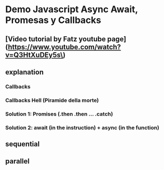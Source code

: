 # Demo Javascript Async Await, Promesas y Callbacks

## [Video tutorial by Fatz youtube page](https://www.youtube.com/watch?v=Q3HtXuDEy5s\)

## explanation

### Callbacks

### Callbacks Hell (Piramide della morte)

### Solution 1: Promises (.then .then ... .catch)

### Solution 2: await (in the instruction) + async (in the function)

## sequential

## parallel
